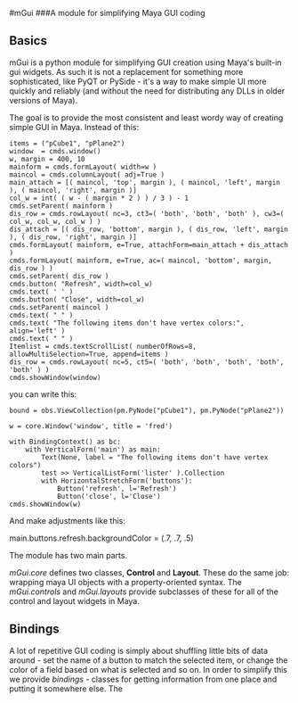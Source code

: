 #mGui 
###A module for simplifying Maya GUI coding

## Basics
mGui is a python module for simplifying GUI creation using Maya's built-in gui widgets. As such it is not a replacement for something more sophisticated, like PyQT or PySide - it's a way to make simple UI more quickly and reliably (and without the need for distributing any DLLs in older versions of Maya).

The goal is to provide the most consistent and least wordy way of creating simple GUI in Maya. Instead of this:


	items = ("pCube1", "pPlane2")
	window  = cmds.window()
	w, margin = 400, 10
	mainform = cmds.formLayout( width=w ) 
	maincol = cmds.columnLayout( adj=True ) 
	main_attach = [( maincol, 'top', margin ), ( maincol, 'left', margin ), ( maincol, 'right', margin )]
	col_w = int( ( w - ( margin * 2 ) ) / 3 ) - 1
	cmds.setParent( mainform ) 
	dis_row = cmds.rowLayout( nc=3, ct3=( 'both', 'both', 'both' ), cw3=( col_w, col_w, col_w ) ) 
	dis_attach = [( dis_row, 'bottom', margin ), ( dis_row, 'left', margin ), ( dis_row, 'right', margin )]
	cmds.formLayout( mainform, e=True, attachForm=main_attach + dis_attach ) 
	cmds.formLayout( mainform, e=True, ac=( maincol, 'bottom', margin, dis_row ) ) 
	cmds.setParent( dis_row ) 
	cmds.button( "Refresh", width=col_w)
	cmds.text( ' ' ) 
	cmds.button( "Close", width=col_w)
	cmds.setParent( maincol ) 
	cmds.text( " " ) 
	cmds.text( "The following items don't have vertex colors:", align='left' ) 
	cmds.text( " " ) 
	Itemlist = cmds.textScrollList( numberOfRows=8, allowMultiSelection=True, append=items ) 
	dis_row = cmds.rowLayout( nc=5, ct5=( 'both', 'both', 'both', 'both', 'both' ) ) 
	cmds.showWindow(window)

you can write this:
	     
	bound = obs.ViewCollection(pm.PyNode("pCube1"), pm.PyNode("pPlane2"))	
	
	w = core.Window('window', title = 'fred')
	
	with BindingContext() as bc:
	    with VerticalForm('main') as main:
	        Text(None, label = "The following items don't have vertex colors")
	        test >> VerticalListForm('lister' ).Collection
	        with HorizontalStretchForm('buttons'):
	            Button('refresh', l='Refresh')
	            Button('close', l='Close')
	cmds.showWindow(w)                
	            
And make adjustments like this:

   main.buttons.refresh.backgroundColor = (.7, .7, .5)
   



The module has two main parts.

*mGui.core* defines two classes, **Control** and **Layout**. These do the same job: wrapping maya UI objects with a property-oriented syntax.  The *mGui.controls* and *mGui.layouts* provide subclasses of these for all of the control and layout widgets in Maya.


## Bindings

A lot of repetitive GUI coding is simply about shuffling little bits of data around - set the name of a button to match the selected item, or change the color of a field based on what is selected and so on.  In order to simplify this we provide  _bindings_ - classes for getting information from one place and putting it somewhere else. The 
